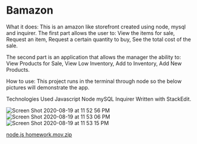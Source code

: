 # Bamazon

What it does:
This is an amazon like storefront created using node, mysql and inquirer. The first part allows the user to: View the items for sale, Request an item, Request a certain quantity to buy, See the total cost of the sale.

The second part is an application that allows the manager the ability to: View Products for Sale, View Low Inventory, Add to Inventory, Add New Products.

How to use:
This project runs in the terminal through node so the below pictures will demonstrate the app.


Technologies Used
Javascript
Node
mySQL
Inquirer
Written with StackEdit.






![Screen Shot 2020-08-19 at 11 52 56 PM](https://user-images.githubusercontent.com/61215086/90722910-f86bf900-e278-11ea-8237-49d1d1f21c66.png)
![Screen Shot 2020-08-19 at 11 53 06 PM](https://user-images.githubusercontent.com/61215086/90722917-fbff8000-e278-11ea-88d1-649b91de7d63.png)
![Screen Shot 2020-08-19 at 11 53 15 PM](https://user-images.githubusercontent.com/61215086/90722923-ff930700-e278-11ea-8597-954490011719.png)



[node.js homework.mov.zip](https://github.com/jonnysuarez/Bamazon/files/5101014/node.js.homework.mov.zip)
